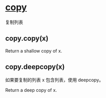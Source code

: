 # [copy](https://docs.python.org/3.6/library/copy.html)

复制列表

## copy.copy(x)

Return a shallow copy of x.

## copy.deepcopy(x)

如果要复制的列表 x 包含列表，使用 deepcopy。

Return a deep copy of x.
